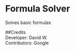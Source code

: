 # Formula Solver

Solves basic formulas

##Credits <br>
Developer: David W.<br>
Contributors: Google
